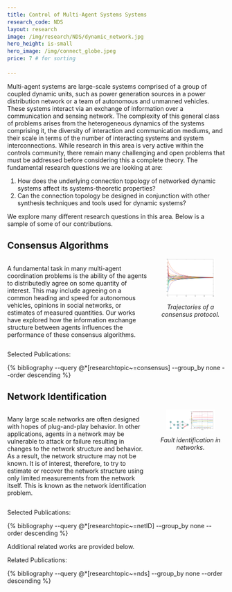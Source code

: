 ```yaml
---
title: Control of Multi-Agent Systems Systems
research_code: NDS
layout: research
image: /img/research/NDS/dynamic_network.jpg
hero_height: is-small
hero_image: /img/connect_globe.jpeg  
price: 7 # for sorting 

---
```

Multi-agent systems are large-scale systems comprised of a group of coupled dynamic units, such as power generation sources in a power distribution network or a team of autonomous and unmanned vehicles. These systems interact via an exchange of information over a communication and sensing network. The complexity of this general class of problems arises from the heterogeneous dynamics of the systems comprising it, the diversity of interaction and communication mediums, and their scale in terms of the number of interacting systems and system interconnections. While research in this area is very active within the controls community, there remain many challenging and open problems that must be addressed before considering this a complete theory. The fundamental research questions we are looking at are:

1. How does the underlying connection topology of networked dynamic systems affect its systems-theoretic properties?
2. Can the connection topology be designed in conjunction with other synthesis techniques and tools used for dynamic systems?

We explore many different research questions in this area.  Below is a sample of some of our contributions.

## Consensus Algorithms

<div style="display: flex; align-items: flex-start;">
  <div style="flex: 2; padding-right: 20px;">
    <p>A fundamental task in many multi-agent coordination problems is the ability of the agents to distributedly agree on some quantity of interest. This may include agreeing on a common heading and speed for autonomous vehicles, opinions in social networks, or estimates of measured quantities. Our works have explored how the information exchange structure between agents influences the performance of these consensus algorithms.</p>
  </div>
  <div style="flex: 1;">
    <div style="text-align: center;">
      <img src="/img/research/NDS/consensus_traj.png" alt="Consensus trajectories" style="width: 70%;">
      <div style="margin-top: 10px;">
        <em>Trajectories of a consensus protocol.</em>
      </div>
    </div>
  </div>
</div>

<p class="title is-4">Selected Publications:</p>
{% bibliography --query @*[researchtopic~=consensus] --group_by none --order descending %}


## Network Identification

<div style="display: flex; align-items: flex-start;">
  <div style="flex: 2; padding-right: 20px;">
    <p>Many large scale networks are often designed with hopes of plug-and-play behavior. In other applications, agents in a network may be vulnerable to attack or failure resulting in changes to the network structure and behavior.  As a result, the network structure may not be known.  It is of interest, therefore, to try to estimate or recover the network structure using only limited measurements from the network itself.  This  is known as the network identification problem. </p>
  </div>
  <div style="flex: 1;">
    <div style="text-align: center;">
      <img src="/img/research/NDS/netid_ex.png" alt="Network Identification" style="width: 70%;">
      <div style="margin-top: 10px;">
        <em>Fault identification in networks.</em>
      </div>
    </div>
  </div>
</div>

<p class="title is-4">Selected Publications:</p>
{% bibliography --query @*[researchtopic~=netID] --group_by none --order descending %}


Additional related works are provided below.

<p class="title is-4">Related Publications:</p>
{% bibliography --query @*[researchtopic~=nds] --group_by none --order descending %}
